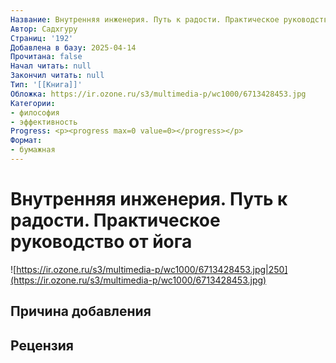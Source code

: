 ```yaml
---
Название: Внутренняя инженерия. Путь к радости. Практическое руководство от йога
Автор: Садхгуру
Страниц: '192'
Добавлена в базу: 2025-04-14
Прочитана: false
Начал читать: null
Закончил читать: null
Тип: '[[Книга]]'
Обложка: https://ir.ozone.ru/s3/multimedia-p/wc1000/6713428453.jpg
Категории:
- философия
- эффективность
Progress: <p><progress max=0 value=0></progress></p>
Формат:
- бумажная
---
```

# Внутренняя инженерия. Путь к радости. Практическое руководство от йога

![https://ir.ozone.ru/s3/multimedia-p/wc1000/6713428453.jpg|250](https://ir.ozone.ru/s3/multimedia-p/wc1000/6713428453.jpg)

## Причина добавления


## Рецензия